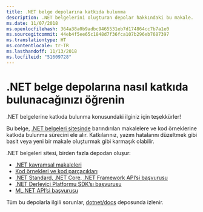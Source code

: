 ```yaml
---
title: .NET belge depolarına katkıda bulunma
description: .NET belgelerini oluşturan depolar hakkındaki bu makale.
ms.date: 11/07/2018
ms.openlocfilehash: 364a38a0b9adbc9465531eb7d174864cc7b7a1e0
ms.sourcegitcommit: 44eb4f5ee65c1848d7f36fca107b296eb7687397
ms.translationtype: HT
ms.contentlocale: tr-TR
ms.lasthandoff: 11/13/2018
ms.locfileid: "51609728"
---
```

# <a name="learn-how-to-contribute-to-the-net-docs-repositories"></a>.NET belge depolarına nasıl katkıda bulunacağınızı öğrenin

.NET belgelerine katkıda bulunma konusundaki ilginiz için teşekkürler!

Bu belge, [.NET belgeleri sitesinde](https://docs.microsoft.com/dotnet) barındırılan makalelere ve kod örneklerine katkıda bulunma sürecini ele alır. Katkılarınız, yazım hatalarını düzeltmek gibi basit veya yeni bir makale oluşturmak gibi karmaşık olabilir.

.NET belgeleri sitesi, birden fazla depodan oluşur:

- [.NET kavramsal makaleleri](https://github.com/dotnet/docs)
- [Kod örnekleri ve kod parçacıkları](https://github.com/dotnet/samples)
- [.NET Standard, .NET Core, .NET Framework API’si başvurusu](https://github.com/dotnet/dotnet-api-docs)
- [.NET Derleyici Platformu SDK’sı başvurusu](https://github.com/dotnet/roslyn-api-docs)
- [ML.NET API’si başvurusu](https://github.com/dotnet/ml-api-docs)

Tüm bu depolarla ilgili sorunlar, [dotnet/docs](https://github.com/dotnet/docs/issues) deposunda izlenir.

